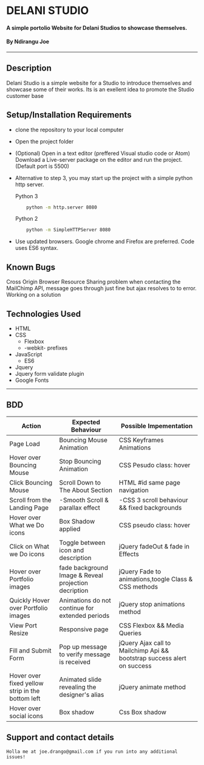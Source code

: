 # DELANI STUDIO
#### A simple portolio Website for Delani Studios to showcase themselves. 
#### By **Ndirangu Joe**
*******
## Description
Delani Studio is a simple website for a Studio to introduce themselves and showcase some of their works. Its is an exellent idea to promote the Studio customer base
## Setup/Installation Requirements
* clone the repository to your local computer
* Open the project folder 
* (Optional) Open in a text editor (preffered Visual studio code or Atom)       Download a Live-server package on the editor and run the project.         (Default port is 5500)
*  Alternative to step 3, you may start up the project with a simple python http server.

    Python 3

    ```bash
        python -m http.server 8080
    ```
    Python 2

    ```bash
        python -m SimpleHTTPServer 8080
    ```
* Use updated browsers. Google chrome and Firefox are preferred. Code uses ES6 syntax.
## Known Bugs
   Cross Origin Browser Resource Sharing problem when contacting the MailChimp API, message goes through just fine but ajax resolves to to error. Working on a solution
## Technologies Used
 * HTML
 * CSS
    * Flexbox
    * -webkit- prefixes
 * JavaScript
    * ES6
 * Jquery
 * Jquery form validate plugin
 * Google Fonts

 --------
## BDD 
   | Action                                           	| Expected Behaviour                                    	| Possible Impementation                                                   	|
|--------------------------------------------------	|-------------------------------------------------------	|--------------------------------------------------------------------------	|
| Page Load                                        	| Bouncing Mouse Animation                              	| CSS Keyframes Animations || jQuery                                       	|
| Hover over Bouncing Mouse                        	| Stop Bouncing Animation                               	| CSS Pesudo class: hover  || jQuery mouse events                          	|
| Click Bouncing Mouse                             	| Scroll Down to The About Section                      	| HTML #id same page navigation                                            	|
| Scroll from the Landing Page                     	| -Smooth Scroll & parallax effect                	| -CSS 3 scroll behaviour && fixed backgrounds        	|
| Hover over What we Do icons                      	| Box Shadow applied                                    	| CSS pseudo class: hover                                                  	|
| Click on What we Do icons                        	| Toggle between icon and description                   	| jQuery fadeOut & fade in Effects                                         	|
| Hover over Portfolio images                      	| fade background Image & Reveal projection decription  	| jQuery Fade to animations,toogle Class & CSS methods                     	|
| Quickly Hover over Portfolio images              	| Animations do not continue for extended periods       	| jQuery stop animations method                                            	|
| View Port Resize                                 	| Responsive page                                       	| CSS Flexbox &&  Media Queries                                            	|
| Fill and Submit Form                             	| Pop up message to verify message is received          	| jQuery Ajax call to Mailchimp Api && bootstrap success alert on success  	|
| Hover over fixed yellow strip in the bottom left 	| Animated slide revealing the designer's alias         	| jQuery animate method                                                    	|
| Hover over social icons                          	| Box shadow                                            	| Css Box shadow                                                           	|

## Support and contact details
    Holla me at joe.drango@gmail.com if you run into any additional issues!
